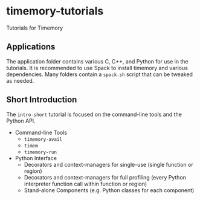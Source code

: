 # timemory-tutorials
Tutorials for Timemory

## Applications

The application folder contains various C, C++, and Python for use in the tutorials. It is recommended to use Spack to install timemory and various dependencies. Many folders contain a `spack.sh` script that can be tweaked as needed.

## Short Introduction

The `intro-short` tutorial is focused on the command-line tools and the Python API.

- Command-line Tools
  - `timemory-avail`
  - `timem`
  - `timemory-run`
- Python Interface
  - Decorators and context-managers for single-use (single function or region)
  - Decorators and context-managers for full profiling (every Python interpreter function call within function or region)
  - Stand-alone Components (e.g. Python classes for each component)
  
